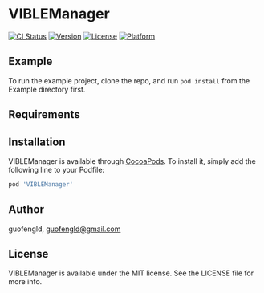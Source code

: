 # VIBLEManager

[![CI Status](https://img.shields.io/travis/guofengld/VIBLEManager.svg?style=flat)](https://travis-ci.org/guofengld/VIBLEManager)
[![Version](https://img.shields.io/cocoapods/v/VIBLEManager.svg?style=flat)](https://cocoapods.org/pods/VIBLEManager)
[![License](https://img.shields.io/cocoapods/l/VIBLEManager.svg?style=flat)](https://cocoapods.org/pods/VIBLEManager)
[![Platform](https://img.shields.io/cocoapods/p/VIBLEManager.svg?style=flat)](https://cocoapods.org/pods/VIBLEManager)

## Example

To run the example project, clone the repo, and run `pod install` from the Example directory first.

## Requirements

## Installation

VIBLEManager is available through [CocoaPods](https://cocoapods.org). To install
it, simply add the following line to your Podfile:

```ruby
pod 'VIBLEManager'
```

## Author

guofengld, guofengld@gmail.com

## License

VIBLEManager is available under the MIT license. See the LICENSE file for more info.
